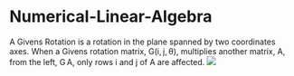 # Numerical-Linear-Algebra
A Givens Rotation is a rotation in the plane spanned by two coordinates axes.
When a Givens rotation matrix, G(i, j, θ), multiplies another matrix, A, from the left, G A, only rows i and j of A are affected.
<img src="https://render.githubusercontent.com/render/math?math \begin{bmatrix} c & -s \\ s & c \end{bmatrix} \begin{bmatrix} a \\ b \end{bmatrix} = \begin{bmatrix} r \\ 0 \end{bmatrix}">

